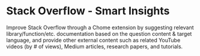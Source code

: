# Stack Overflow - Smart Insights

Improve Stack Overflow through a Chome extension by suggesting relevant library/function/etc. documentation based on the question content & target language, and provide other external content such as related YouTube videos (by # of views), Medium articles, research papers, and tutorials.

